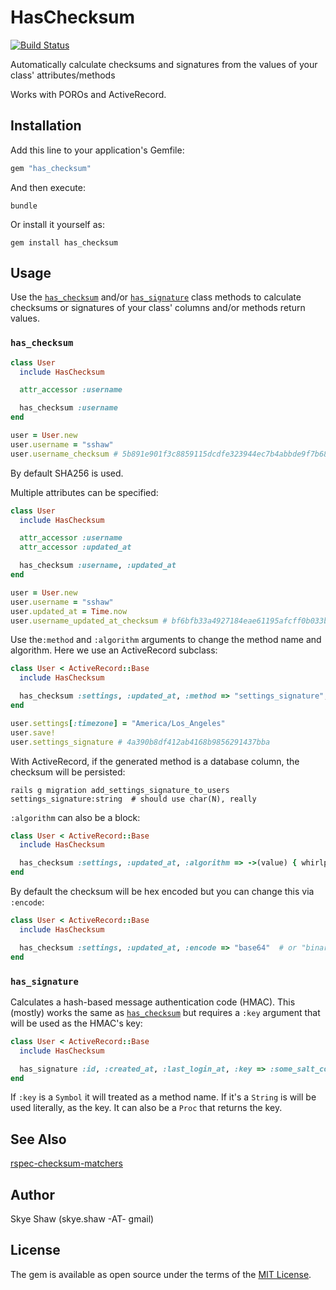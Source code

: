 # HasChecksum

[![Build Status](https://travis-ci.org/sshaw/has_checksum.svg?branch=master)](https://travis-ci.org/sshaw/has_checksum)

Automatically calculate checksums and signatures from the values of your class' attributes/methods

Works with POROs and ActiveRecord.

## Installation

Add this line to your application's Gemfile:

```ruby
gem "has_checksum"
```

And then execute:

    bundle

Or install it yourself as:

    gem install has_checksum

## Usage

Use the [`has_checksum`](#has_checksum) and/or [`has_signature`](#has_signature) class methods to calculate checksums or signatures of your class' columns and/or methods return values.

### `has_checksum`

```rb
class User
  include HasChecksum

  attr_accessor :username

  has_checksum :username
end

user = User.new
user.username = "sshaw"
user.username_checksum # 5b891e901f3c8859115dcdfe323944ec7b4abbde9f7b680430fca7d2c7af89e5
```

By default SHA256 is used.

Multiple attributes can be specified:

```rb
class User
  include HasChecksum

  attr_accessor :username
  attr_accessor :updated_at

  has_checksum :username, :updated_at
end

user = User.new
user.username = "sshaw"
user.updated_at = Time.now
user.username_updated_at_checksum # bf6bfb33a4927184eae61195afcff0b033b13da15d79629d513639717c06e15f
```

Use the`:method` and `:algorithm` arguments to change the method name and algorithm. Here we use an ActiveRecord subclass:

```rb
class User < ActiveRecord::Base
  include HasChecksum

  has_checksum :settings, :updated_at, :method => "settings_signature", :algorithm => "md5"
end

user.settings[:timezone] = "America/Los_Angeles"
user.save!
user.settings_signature # 4a390b8df412ab4168b9856291437bba
```

With ActiveRecord, if the generated method is a database column, the checksum will be persisted:

```
rails g migration add_settings_signature_to_users settings_signature:string  # should use char(N), really
```

`:algorithm` can also be a block:

```rb
class User < ActiveRecord::Base
  include HasChecksum

  has_checksum :settings, :updated_at, :algorithm => ->(value) { whirlpool(value) }
end
```

By default the checksum will be hex encoded but you can change this via `:encode`:

```rb
class User < ActiveRecord::Base
  include HasChecksum

  has_checksum :settings, :updated_at, :encode => "base64"  # or "binary" or "bubblebabble"
end
```

### `has_signature`

Calculates a hash-based message authentication code (HMAC).
This (mostly) works the same as [`has_checksum`](#has_checksum) but requires a `:key` argument that will be used as the HMAC's key:

```rb
class User < ActiveRecord::Base
  include HasChecksum

  has_signature :id, :created_at, :last_login_at, :key => :some_salt_column, :method => "session_id"
end
```

If `:key` is a `Symbol` it will treated as a method name. If it's a `String` is will be used literally, as the key.
It can also be a `Proc` that returns the key.

## See Also

[rspec-checksum-matchers](https://gist.github.com/sshaw/df14f6f89860b2dbcfd2)

## Author

Skye Shaw (skye.shaw -AT- gmail)

## License

The gem is available as open source under the terms of the [MIT License](https://opensource.org/licenses/MIT).

